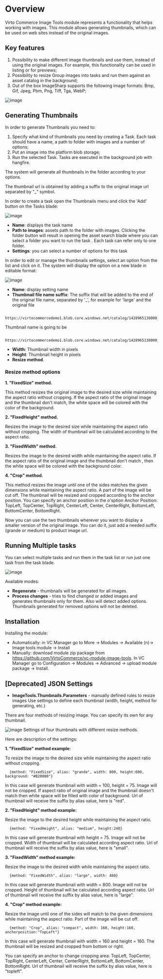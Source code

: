 # Overview

Virto Commerce Image Tools module represents a functionality that helps working with images. This module allows generating thumbnails, which can be used on web sites instead of the original images.

## Key features

1. Possibility to make different image thumbnails and use them, instead of using the  original images. For example, this functionality can be used in listing or for previews;
1. Possibility to resize Group images into tasks and run them against an asset catalog in the background;
1. Out of the box ImageSharp supports the following image formats: Bmp, Gif, Jpeg, Pbm, Png, Tiff, Tga, WebP;

![image](https://user-images.githubusercontent.com/20122385/36428926-e483c5e6-1659-11e8-88aa-e4dc2b95b50b.png)

## Generating Thumbnails

In order to generate Thumbnails you need to:

1. Specify what kind of thumbnails you need by creating a Task. Each task should have a name, a path to folder with images and a number of options;
2. Put an image into the platform blob storage;
3. Run the selected Task. Tasks are executed in the background job with hangfire.

The system will generate all thumbnails in the folder according to your options.

The thumbnail url is obtained by adding a suffix to the original image url separated by "_" symbol.

In order to create a task open the Thumbnails menu and click the 'Add' button on the Tasks blade:

![image](https://user-images.githubusercontent.com/20122385/36429401-481d02e2-165b-11e8-8061-c0d9a6c88b31.png)

* **Name**: displays the task name
* **Path to images**: assets path to the folder with images. Clicking the folder button will result in opening the asset search blade where you can select a folder you want to run the task . Each task can refer only to one folder.
* **Settings**: you can select a number of options for this task

In order to edit or manage the thumbnails settings, select an option from the list and click on it. The system will display the option on a new blade in editable format:

![image](https://user-images.githubusercontent.com/20122385/36429547-a431bbfe-165b-11e8-9607-291cc511878f.png)

* **Name**: display setting name
* **Thumbnail file name suffix**: The suffix that will be added to the end of the original file name, separated by '_', for example for 'large' and the original file

```
  https://virtocommercedemo1.blob.core.windows.net/catalog/1428965138000_1133723.jpg 
```
Thumbnail name is going to be
```
  https://virtocommercedemo1.blob.core.windows.net/catalog/1428965138000_1133723_large.jpg
```

* **Width**: Thumbnail width in pixels
* **Height**: Thumbnail height in pixels
* **Resize method**.

### Resize method options

**1. "FixedSize" method.**

This method resizes the original image to the desired size while maintaining the aspect ratio without cropping. If the aspect ratio of the original image and the thumbnail don't match, the white space will be colored with the color of the background.

**2. "FixedHeight" method.**

Resizes the image to the desired size while maintaining the aspect ratio without cropping. The width of thumbnail will be calculated according to the aspect ratio.

**3. "FixedWidth" method.**

Resizes the image to the desired width while maintaining the aspect ratio.  If the aspect ratio of the original image and the thumbnail don't match , then the white space will be colored with the background color.

**4. "Crop" method.**

This method resizes the image until one of the sides matches the given dimensions while maintaining the aspect ratio. A part of the image will be cut off. The thumbnail will be resized and cropped according to the anchor position. You can specify an anchor position in the o'sption Anchor Position: TopLeft, TopCenter, TopRight, CenterLeft, Center, CenterRight, BottomLeft, BottomCenter, BottomRight.

Now you can use the two thumbnails wherever you want to display a smaller version of the original image.
You can do it, just add a needed suffix (grande or medium) to product image url.

## Running Multiple tasks

You can select multiple tasks and run them in the task list or run just one task from the task blade.

![image](https://user-images.githubusercontent.com/20122385/36430796-b68279c6-165e-11e8-8e02-ae75e7a11f66.png)

Available modes:

* **Regenerate** - thumbnails will be generated for all images.
* **Process changes** - tries to find changed or added images and generates thumbnails only for them. Also will detect added options. Thumbnails generated for removed options will not be deleted.

## Installation

Installing the module:

* Automatically: in VC Manager go to More -> Modules -> Available (n)-> Image tools module -> Install
* Manually: download module zip package from https://github.com/VirtoCommerce/vc-module-image-tools. In VC Manager go to Configuration -> Modules -> Advanced -> upload module package -> Install.

## [Deprecated] JSON Settings

* **ImageTools.Thumbnails.Parameters** -  manually defined rules to resize images
Use settings to define each thumbnail (width, height, method for generating, etc.)

There are four methods of resizing image. You can specify  its own for any thumbnail.

![image](https://cloud.githubusercontent.com/assets/7059355/16445900/38c49044-3de5-11e6-94d5-bb71de59444c.png)
Settings of four thumbnails with different resize methods.

Here are description of the settings:

**1. "FixedSize" method example:**

To resize the image to the desired size while maintaining the aspect ratio without cropping.
```
  {method: "FixedSize", alias: "grande", width: 800, height:600, background: "#B20000"}
```
In this case will generate thumbnail with width = 100, height = 75. Image will not be cropped. If aspect ratio of original image and the thumbnail doesn't match then white space will be filled with color of background. Url of thumbnail will receive the suffix by alias value, here is "red".

**2. "FixedHeight" method example:**

Resize the image to the desired height while maintaining the aspect ratio.
```
  {method: "FixedHeight", alias: "medium", height:240}
```
In this case will generate thumbnail with height = 75. Image will not be cropped. Width of thumbnail will be calculated according aspect ratio. Url of thumbnail will receive the suffix by alias value, here is "small".

**3. "FixedWidth" method example:**

Resize the image to the desired width while maintaining the aspect ratio.
```
  {method: "FixedWidth", alias: "large", width: 480}
```
In this case will generate thumbnail with width = 800. Image will not be cropped. Height of thumbnail will be calculated according aspect ratio. Url of thumbnail will receive the suffix by alias value, here is "large".

**4. "Crop" method example:**

Resize the image until one of the sides will match to the given dimensions while maintaining the aspect ratio. Part of the image will be cut off.
```
  {method: "Crop", alias: "compact", width: 160, height:160, anchorposition:"TopLeft"}
```
In this case will generate thumbnail with width = 160 and height = 160. The thumbnail will be resized and cropped from bottom or right. 

You can specify an anchor to change cropping area: TopLeft, TopCenter, TopRight, CenterLeft, Center, CenterRight, BottomLeft, BottomCenter, BottomRight.  Url of thumbnail will receive the suffix by alias value, here is "topleft".

